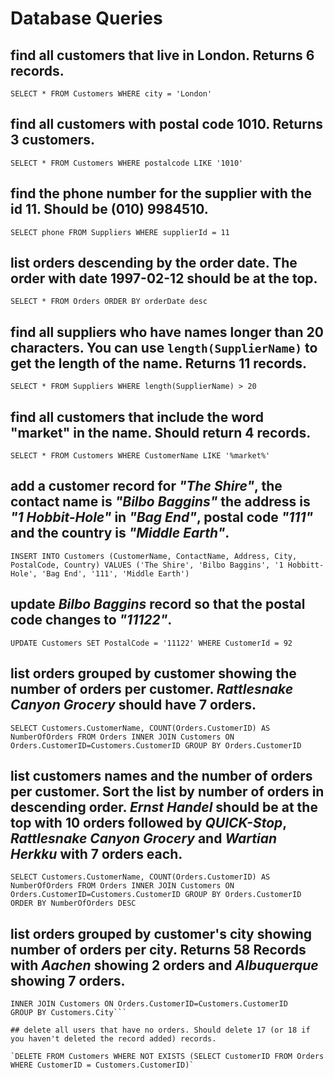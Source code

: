 # Database Queries

## find all customers that live in London. Returns 6 records.

`SELECT * FROM Customers WHERE city = 'London'`

## find all customers with postal code 1010. Returns 3 customers.

`SELECT * FROM Customers WHERE postalcode LIKE '1010'`

## find the phone number for the supplier with the id 11. Should be (010) 9984510.

`SELECT phone FROM Suppliers WHERE supplierId = 11`

## list orders descending by the order date. The order with date 1997-02-12 should be at the top.

`SELECT * FROM Orders ORDER BY orderDate desc`

## find all suppliers who have names longer than 20 characters. You can use `length(SupplierName)` to get the length of the name. Returns 11 records.

`SELECT * FROM Suppliers WHERE length(SupplierName) > 20`

## find all customers that include the word "market" in the name. Should return 4 records.

`SELECT * FROM Customers WHERE CustomerName LIKE '%market%'`

## add a customer record for _"The Shire"_, the contact name is _"Bilbo Baggins"_ the address is _"1 Hobbit-Hole"_ in _"Bag End"_, postal code _"111"_ and the country is _"Middle Earth"_.

`INSERT INTO Customers (CustomerName, ContactName, Address, City, PostalCode, Country) VALUES ('The Shire', 'Bilbo Baggins', '1 Hobbitt-Hole', 'Bag End', '111', 'Middle Earth')`

## update _Bilbo Baggins_ record so that the postal code changes to _"11122"_.

`UPDATE Customers SET PostalCode = '11122' WHERE CustomerId = 92`

## list orders grouped by customer showing the number of orders per customer. _Rattlesnake Canyon Grocery_ should have 7 orders.

`SELECT Customers.CustomerName, COUNT(Orders.CustomerID) AS NumberOfOrders FROM Orders INNER JOIN Customers ON Orders.CustomerID=Customers.CustomerID GROUP BY Orders.CustomerID`

## list customers names and the number of orders per customer. Sort the list by number of orders in descending order. _Ernst Handel_ should be at the top with 10 orders followed by _QUICK-Stop_, _Rattlesnake Canyon Grocery_ and _Wartian Herkku_ with 7 orders each.

`SELECT Customers.CustomerName, COUNT(Orders.CustomerID) AS NumberOfOrders FROM Orders INNER JOIN Customers ON Orders.CustomerID=Customers.CustomerID GROUP BY Orders.CustomerID ORDER BY NumberOfOrders DESC`

## list orders grouped by customer's city showing number of orders per city. Returns 58 Records with _Aachen_ showing 2 orders and _Albuquerque_ showing 7 orders.

```SELECT Customers.City, COUNT(Orders.CustomerID) AS NumberOfOrders FROM Orders
INNER JOIN Customers ON Orders.CustomerID=Customers.CustomerID
GROUP BY Customers.City```

## delete all users that have no orders. Should delete 17 (or 18 if you haven't deleted the record added) records.

`DELETE FROM Customers WHERE NOT EXISTS (SELECT CustomerID FROM Orders WHERE CustomerID = Customers.CustomerID)`